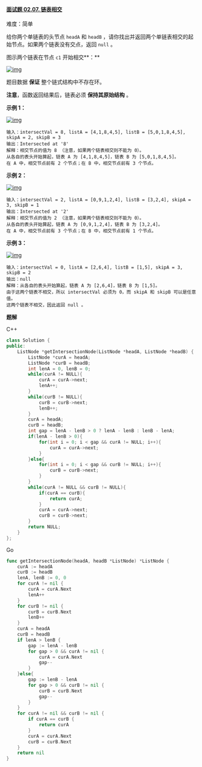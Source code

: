 #### [面试题 02.07. 链表相交](https://leetcode-cn.com/problems/intersection-of-two-linked-lists-lcci/)

难度：简单

给你两个单链表的头节点 `headA` 和 `headB` ，请你找出并返回两个单链表相交的起始节点。如果两个链表没有交点，返回 `null` 。

图示两个链表在节点 `c1` 开始相交**：**

[![img](https://assets.leetcode-cn.com/aliyun-lc-upload/uploads/2018/12/14/160_statement.png)](https://assets.leetcode-cn.com/aliyun-lc-upload/uploads/2018/12/14/160_statement.png)

题目数据 **保证** 整个链式结构中不存在环。

**注意**，函数返回结果后，链表必须 **保持其原始结构** 。

 

**示例 1：**

[![img](https://assets.leetcode-cn.com/aliyun-lc-upload/uploads/2018/12/14/160_example_1.png)](https://assets.leetcode.com/uploads/2018/12/13/160_example_1.png)

```
输入：intersectVal = 8, listA = [4,1,8,4,5], listB = [5,0,1,8,4,5], skipA = 2, skipB = 3
输出：Intersected at '8'
解释：相交节点的值为 8 （注意，如果两个链表相交则不能为 0）。
从各自的表头开始算起，链表 A 为 [4,1,8,4,5]，链表 B 为 [5,0,1,8,4,5]。
在 A 中，相交节点前有 2 个节点；在 B 中，相交节点前有 3 个节点。
```

**示例 2：**

[![img](https://assets.leetcode-cn.com/aliyun-lc-upload/uploads/2018/12/14/160_example_2.png)](https://assets.leetcode.com/uploads/2018/12/13/160_example_2.png)

```
输入：intersectVal = 2, listA = [0,9,1,2,4], listB = [3,2,4], skipA = 3, skipB = 1
输出：Intersected at '2'
解释：相交节点的值为 2 （注意，如果两个链表相交则不能为 0）。
从各自的表头开始算起，链表 A 为 [0,9,1,2,4]，链表 B 为 [3,2,4]。
在 A 中，相交节点前有 3 个节点；在 B 中，相交节点前有 1 个节点。
```

**示例 3：**

[![img](https://assets.leetcode-cn.com/aliyun-lc-upload/uploads/2018/12/14/160_example_3.png)](https://assets.leetcode.com/uploads/2018/12/13/160_example_3.png)

```
输入：intersectVal = 0, listA = [2,6,4], listB = [1,5], skipA = 3, skipB = 2
输出：null
解释：从各自的表头开始算起，链表 A 为 [2,6,4]，链表 B 为 [1,5]。
由于这两个链表不相交，所以 intersectVal 必须为 0，而 skipA 和 skipB 可以是任意值。
这两个链表不相交，因此返回 null 。
```



**题解**

C++

```c++
class Solution {
public:
    ListNode *getIntersectionNode(ListNode *headA, ListNode *headB) {
        ListNode *curA = headA;
        ListNode *curB = headB;
        int lenA = 0, lenB = 0;
        while(curA != NULL){
            curA = curA->next;
            lenA++;
        }
        while(curB != NULL){
            curB = curB->next;
            lenB++;
        }
        curA = headA;
        curB = headB;
        int gap = lenA - lenB > 0 ? lenA - lenB : lenB - lenA;
        if(lenA - lenB > 0){
            for(int i = 0; i < gap && curA != NULL; i++){
                curA = curA->next;
            }
        }else{
            for(int i = 0; i < gap && curB != NULL; i++){
                curB = curB->next;
            }
        }
        while(curA != NULL && curB != NULL){
            if(curA == curB){
                return curA;
            }
            curA = curA->next;
            curB = curB->next;
        }
        return NULL;
    }
};
```

Go

```go
func getIntersectionNode(headA, headB *ListNode) *ListNode {
    curA := headA
    curB := headB
    lenA, lenB := 0, 0
    for curA != nil {
        curA = curA.Next
        lenA++
    }
    for curB != nil {
        curB = curB.Next
        lenB++
    }
    curA = headA
    curB = headB
    if lenA > lenB {
        gap := lenA - lenB
        for gap > 0 && curA != nil {
            curA = curA.Next
            gap--
        }
    }else{
        gap := lenB - lenA
        for gap > 0 && curB != nil {
            curB = curB.Next
            gap--
        }
    }
    for curA != nil && curB != nil {
        if curA == curB {
            return curA
        }
        curA = curA.Next
        curB = curB.Next
    }
    return nil
}
```

